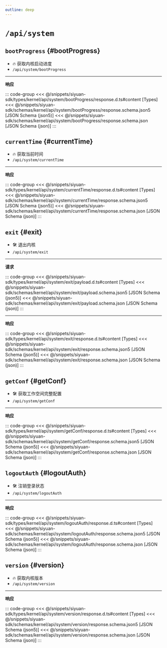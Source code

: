 ```yaml
---
outline: deep
---
```


# `/api/system`

## `bootProgress` {#bootProgress}

- 🔥 获取内核启动进度
- `/api/system/bootProgress`

---

**响应**

::: code-group
<<< @/snippets/siyuan-sdk/types/kernel/api/system/bootProgress/response.d.ts#content [Types]
<<< @/snippets/siyuan-sdk/schemas/kernel/api/system/bootProgress/response.schema.json5 [JSON Schema (json5)]
<<< @/snippets/siyuan-sdk/schemas/kernel/api/system/bootProgress/response.schema.json [JSON Schema (json)]
:::

## `currentTime` {#currentTime}

- 🔥 获取当前时间
- `/api/system/currentTime`

---

**响应**

::: code-group
<<< @/snippets/siyuan-sdk/types/kernel/api/system/currentTime/response.d.ts#content [Types]
<<< @/snippets/siyuan-sdk/schemas/kernel/api/system/currentTime/response.schema.json5 [JSON Schema (json5)]
<<< @/snippets/siyuan-sdk/schemas/kernel/api/system/currentTime/response.schema.json [JSON Schema (json)]
:::

## `exit` {#exit}

- 🛠 退出内核
- `/api/system/exit`

---

**请求**

::: code-group
<<< @/snippets/siyuan-sdk/types/kernel/api/system/exit/payload.d.ts#content [Types]
<<< @/snippets/siyuan-sdk/schemas/kernel/api/system/exit/payload.schema.json5 [JSON Schema (json5)]
<<< @/snippets/siyuan-sdk/schemas/kernel/api/system/exit/payload.schema.json [JSON Schema (json)]
:::

---

**响应**

::: code-group
<<< @/snippets/siyuan-sdk/types/kernel/api/system/exit/response.d.ts#content [Types]
<<< @/snippets/siyuan-sdk/schemas/kernel/api/system/exit/response.schema.json5 [JSON Schema (json5)]
<<< @/snippets/siyuan-sdk/schemas/kernel/api/system/exit/response.schema.json [JSON Schema (json)]
:::

## `getConf` {#getConf}

- 🛠 获取工作空间完整配置
- `/api/system/getConf`

---

**响应**

::: code-group
<<< @/snippets/siyuan-sdk/types/kernel/api/system/getConf/response.d.ts#content [Types]
<<< @/snippets/siyuan-sdk/schemas/kernel/api/system/getConf/response.schema.json5 [JSON Schema (json5)]
<<< @/snippets/siyuan-sdk/schemas/kernel/api/system/getConf/response.schema.json [JSON Schema (json)]
:::

## `logoutAuth` {#logoutAuth}

- 🛠 注销登录状态
- `/api/system/logoutAuth`

---

**响应**

::: code-group
<<< @/snippets/siyuan-sdk/types/kernel/api/system/logoutAuth/response.d.ts#content [Types]
<<< @/snippets/siyuan-sdk/schemas/kernel/api/system/logoutAuth/response.schema.json5 [JSON Schema (json5)]
<<< @/snippets/siyuan-sdk/schemas/kernel/api/system/logoutAuth/response.schema.json [JSON Schema (json)]
:::

## `version` {#version}

- 🔥 获取内核版本
- `/api/system/version`

---

**响应**

::: code-group
<<< @/snippets/siyuan-sdk/types/kernel/api/system/version/response.d.ts#content [Types]
<<< @/snippets/siyuan-sdk/schemas/kernel/api/system/version/response.schema.json5 [JSON Schema (json5)]
<<< @/snippets/siyuan-sdk/schemas/kernel/api/system/version/response.schema.json [JSON Schema (json)]
:::
